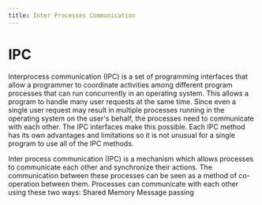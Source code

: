 ```yaml
---
title: Inter Processes Communication
---
```


# IPC
   

Interprocess communication (IPC) is a set of programming interfaces that allow a programmer to coordinate activities among different program processes that can run concurrently in an operating system. This allows a program to handle many user requests at the same time. Since even a single user request may result in multiple processes running in the operating system on the user's behalf, the processes need to communicate with each other. The IPC interfaces make this possible. Each IPC method has its own advantages and limitations so it is not unusual for a single program to use all of the IPC methods.

Inter process communication (IPC) is a mechanism which allows processes to communicate each other and synchronize their actions. The communication between these processes can be seen as a method of co-operation between them. Processes can communicate with each other using these two ways:
Shared Memory
Message passing
